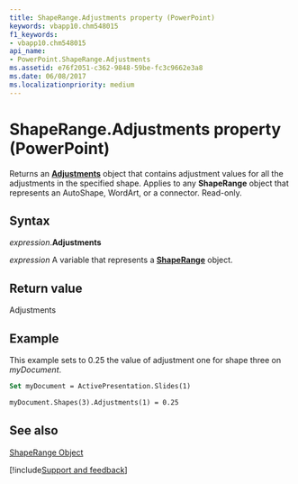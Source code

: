 ```yaml
---
title: ShapeRange.Adjustments property (PowerPoint)
keywords: vbapp10.chm548015
f1_keywords:
- vbapp10.chm548015
api_name:
- PowerPoint.ShapeRange.Adjustments
ms.assetid: e76f2051-c362-9848-59be-fc3c9662e3a8
ms.date: 06/08/2017
ms.localizationpriority: medium
---
```



# ShapeRange.Adjustments property (PowerPoint)

Returns an **[Adjustments](PowerPoint.Adjustments.md)** object that contains adjustment values for all the adjustments in the specified shape. Applies to any **ShapeRange** object that represents an AutoShape, WordArt, or a connector. Read-only.


## Syntax

_expression_.**Adjustments**

_expression_ A variable that represents a **[ShapeRange](PowerPoint.ShapeRange.md)** object.


## Return value

Adjustments


## Example

This example sets to 0.25 the value of adjustment one for shape three on _myDocument_.


```vb
Set myDocument = ActivePresentation.Slides(1)

myDocument.Shapes(3).Adjustments(1) = 0.25
```


## See also


[ShapeRange Object](PowerPoint.ShapeRange.md)

[!include[Support and feedback](~/includes/feedback-boilerplate.md)]